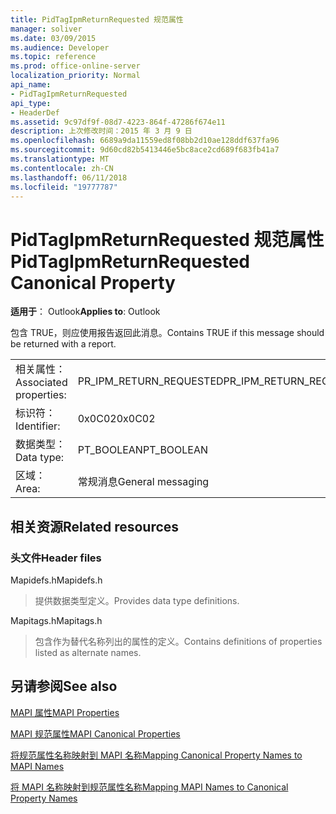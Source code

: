 ```yaml
---
title: PidTagIpmReturnRequested 规范属性
manager: soliver
ms.date: 03/09/2015
ms.audience: Developer
ms.topic: reference
ms.prod: office-online-server
localization_priority: Normal
api_name:
- PidTagIpmReturnRequested
api_type:
- HeaderDef
ms.assetid: 9c97df9f-08d7-4223-864f-47286f674e11
description: 上次修改时间：2015 年 3 月 9 日
ms.openlocfilehash: 6689a9da11559ed8f08bb2d10ae128ddf637fa96
ms.sourcegitcommit: 9d60cd82b5413446e5bc8ace2cd689f683fb41a7
ms.translationtype: MT
ms.contentlocale: zh-CN
ms.lasthandoff: 06/11/2018
ms.locfileid: "19777787"
---
```

# <a name="pidtagipmreturnrequested-canonical-property"></a><span data-ttu-id="c070f-103">PidTagIpmReturnRequested 规范属性</span><span class="sxs-lookup"><span data-stu-id="c070f-103">PidTagIpmReturnRequested Canonical Property</span></span>

  
  
<span data-ttu-id="c070f-104">**适用于**： Outlook</span><span class="sxs-lookup"><span data-stu-id="c070f-104">**Applies to**: Outlook</span></span> 
  
<span data-ttu-id="c070f-105">包含 TRUE，则应使用报告返回此消息。</span><span class="sxs-lookup"><span data-stu-id="c070f-105">Contains TRUE if this message should be returned with a report.</span></span>
  
|||
|:-----|:-----|
|<span data-ttu-id="c070f-106">相关属性：</span><span class="sxs-lookup"><span data-stu-id="c070f-106">Associated properties:</span></span>  <br/> |<span data-ttu-id="c070f-107">PR_IPM_RETURN_REQUESTED</span><span class="sxs-lookup"><span data-stu-id="c070f-107">PR_IPM_RETURN_REQUESTED</span></span>  <br/> |
|<span data-ttu-id="c070f-108">标识符：</span><span class="sxs-lookup"><span data-stu-id="c070f-108">Identifier:</span></span>  <br/> |<span data-ttu-id="c070f-109">0x0C02</span><span class="sxs-lookup"><span data-stu-id="c070f-109">0x0C02</span></span>  <br/> |
|<span data-ttu-id="c070f-110">数据类型：</span><span class="sxs-lookup"><span data-stu-id="c070f-110">Data type:</span></span>  <br/> |<span data-ttu-id="c070f-111">PT_BOOLEAN</span><span class="sxs-lookup"><span data-stu-id="c070f-111">PT_BOOLEAN</span></span>  <br/> |
|<span data-ttu-id="c070f-112">区域：</span><span class="sxs-lookup"><span data-stu-id="c070f-112">Area:</span></span>  <br/> |<span data-ttu-id="c070f-113">常规消息</span><span class="sxs-lookup"><span data-stu-id="c070f-113">General messaging</span></span>  <br/> |
   
## <a name="related-resources"></a><span data-ttu-id="c070f-114">相关资源</span><span class="sxs-lookup"><span data-stu-id="c070f-114">Related resources</span></span>

### <a name="header-files"></a><span data-ttu-id="c070f-115">头文件</span><span class="sxs-lookup"><span data-stu-id="c070f-115">Header files</span></span>

<span data-ttu-id="c070f-116">Mapidefs.h</span><span class="sxs-lookup"><span data-stu-id="c070f-116">Mapidefs.h</span></span>
  
> <span data-ttu-id="c070f-117">提供数据类型定义。</span><span class="sxs-lookup"><span data-stu-id="c070f-117">Provides data type definitions.</span></span>
    
<span data-ttu-id="c070f-118">Mapitags.h</span><span class="sxs-lookup"><span data-stu-id="c070f-118">Mapitags.h</span></span>
  
> <span data-ttu-id="c070f-119">包含作为替代名称列出的属性的定义。</span><span class="sxs-lookup"><span data-stu-id="c070f-119">Contains definitions of properties listed as alternate names.</span></span>
    
## <a name="see-also"></a><span data-ttu-id="c070f-120">另请参阅</span><span class="sxs-lookup"><span data-stu-id="c070f-120">See also</span></span>



[<span data-ttu-id="c070f-121">MAPI 属性</span><span class="sxs-lookup"><span data-stu-id="c070f-121">MAPI Properties</span></span>](mapi-properties.md)
  
[<span data-ttu-id="c070f-122">MAPI 规范属性</span><span class="sxs-lookup"><span data-stu-id="c070f-122">MAPI Canonical Properties</span></span>](mapi-canonical-properties.md)
  
[<span data-ttu-id="c070f-123">将规范属性名称映射到 MAPI 名称</span><span class="sxs-lookup"><span data-stu-id="c070f-123">Mapping Canonical Property Names to MAPI Names</span></span>](mapping-canonical-property-names-to-mapi-names.md)
  
[<span data-ttu-id="c070f-124">将 MAPI 名称映射到规范属性名称</span><span class="sxs-lookup"><span data-stu-id="c070f-124">Mapping MAPI Names to Canonical Property Names</span></span>](mapping-mapi-names-to-canonical-property-names.md)

